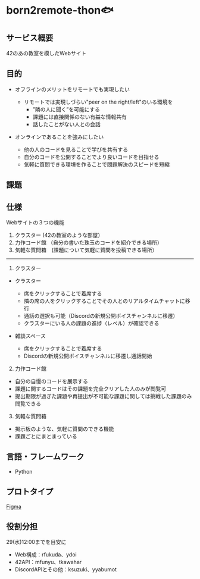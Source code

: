 # born2remote-thon🐟

## サービス概要
42のあの教室を模したWebサイト

## 目的
* オフラインのメリットをリモートでも実現したい
  * リモートでは実現しづらい"peer on the right/left"のいる環境を
    * ”隣の人に聞く”を可能にする
    * 課題には直接関係のない有益な情報共有
    * 話したことがない人との会話

* オンラインであることを強みにしたい
  * 他の人のコードを見ることで学びを共有する
  * 自分のコードを公開することでより良いコードを目指せる
  * 気軽に質問できる環境を作ることで問題解決のスピードを短縮

## 課題


## 仕様
Webサイトの３つの機能
1. クラスター (42の教室のような部屋）
2. 力作コード館 （自分の書いた珠玉のコードを紹介できる場所）
3. 気軽な質問箱　(課題について気軽に質問を投稿できる場所）
----------

1. クラスター
  - クラスター
    - 席をクリックすることで着席する
    - 隣の席の人をクリックすることでその人とのリアルタイムチャットに移行
    - 通話の選択も可能（Discordの新規公開ボイスチャンネルに移遷）
    - クラスターにいる人の課題の進捗（レベル）が確認できる

  - 雑談スペース
    - 席をクリックすることで着席する
    - Discordの新規公開ボイスチャンネルに移遷し通話開始

2. 力作コード館
  * 自分の自慢のコードを展示する
  * 課題に関するコードはその課題を完全クリアした人のみが閲覧可
  * 提出期限が過ぎた課題や再提出が不可能な課題に関しては挑戦した課題のみ閲覧できる

3. 気軽な質問箱
  * 掲示板のような、気軽に質問のできる機能
  * 課題ごとにまとまっている


## 言語・フレームワーク

* Python

## プロトタイプ
[Figma](https://www.figma.com/file/DTt1wiHu2qGHKMjCDVmINYKx/thon)

## 役割分担
29(水)12:00までを目安に  
- Web構成：rfukuda、ydoi
- 42API：mfunyu、tkawahar
- DiscordAPIとその他：ksuzuki、yyabumot
